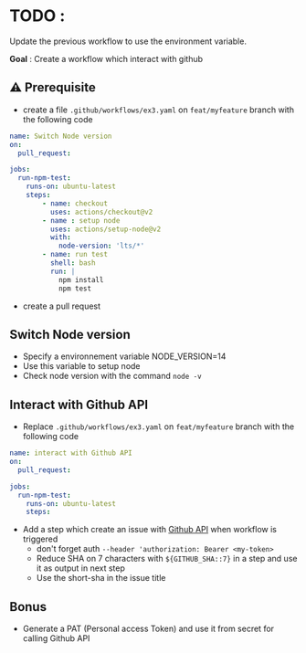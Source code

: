 # TODO :

Update the previous workflow to use the environment variable.

**Goal** : Create a workflow which interact with github

## ⚠️ Prerequisite

* create a file `.github/workflows/ex3.yaml` on `feat/myfeature` branch with the following code

```yaml
name: Switch Node version
on: 
  pull_request:

jobs:
  run-npm-test:
    runs-on: ubuntu-latest
    steps:
        - name: checkout
          uses: actions/checkout@v2
        - name : setup node
          uses: actions/setup-node@v2
          with:
            node-version: 'lts/*'
        - name: run test
          shell: bash
          run: |
            npm install
            npm test
```
* create a pull request

## Switch Node version
 
* Specify a environnement variable NODE_VERSION=14
* Use this variable to setup node
* Check node version with the command `node -v`

## Interact with Github API

* Replace `.github/workflows/ex3.yaml` on `feat/myfeature` branch with the following code

```yaml
name: interact with Github API
on: 
  pull_request:

jobs:
  run-npm-test:
    runs-on: ubuntu-latest
    steps:
```

* Add a step which create an issue with [Github API](https://docs.github.com/en/rest/issues/issues#create-an-issue) when workflow is triggered
  * don't forget auth `--header 'authorization: Bearer <my-token>`
  * Reduce SHA on 7 characters with `${GITHUB_SHA::7}` in a step and use it as output in next step
  * Use the short-sha in the issue title

## Bonus

* Generate a PAT (Personal access Token) and use it from secret for calling Github API
